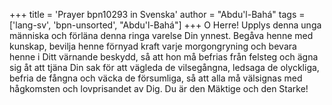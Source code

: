 +++
title = 'Prayer bpn10293 in Svenska'
author = "Abdu'l-Bahá"
tags = ['lang-sv', 'bpn-unsorted', "Abdu'l-Bahá"]
+++
O Herre! Upplys denna unga människa och förläna denna ringa varelse Din ynnest. Begåva henne med kunskap, bevilja henne förnyad kraft varje morgongryning och bevara henne i Ditt värnande beskydd, så att hon må befrias från felsteg och ägna sig åt att tjäna Din sak för att vägleda de vilsegångna, ledsaga de olyckliga, befria de fångna och väcka de försumliga, så att alla må välsignas med hågkomsten och lovprisandet av Dig. Du är den Mäktige och den Starke!
